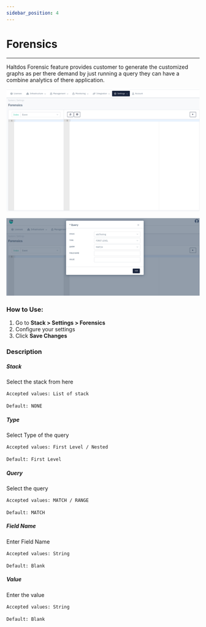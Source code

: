 ```yaml
---
sidebar_position: 4
---
```


# Forensics

 -----------

Haltdos Forensic feature provides customer to generate the customized graphs as per there demand by just running a query they can have a combine analytics of there application.

![forensics](/img/platform/v8/docs/forensic1.png)

![forensics](/img/platform/v8/docs/forensics2.png)

### How to Use:

1. Go to **Stack > Settings > Forensics**
2. Configure your settings
3. Click **Save Changes**


### Description

##### **Stack**

Select the stack from here

    Accepted values: List of stack

    Default: NONE

##### **Type**

Select Type of the query

    Accepted values: First Level / Nested

    Default: First Level

##### **Query**

Select the query

    Accepted values: MATCH / RANGE

    Default: MATCH

##### **Field Name**

Enter Field Name

    Accepted values: String

    Default: Blank

##### **Value**

Enter the value

    Accepted values: String

    Default: Blank


